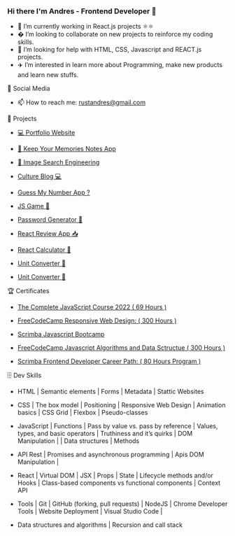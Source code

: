 ### Hi there I'm Andres - Frontend Developer 👋 ### 

- 📇 I’m currently working in React.js projects ⚛⚛️
- � I’m looking to collaborate on new projects to reinforce my coding skills.
- 👾 I’m looking for help with HTML, CSS, Javascript and REACT.js projects.
- ✈️ I’m interested in learn more about Programming, make new products and learn new stuffs.

 📲 Social Media

- 📫 How to reach me: rustandres@gmail.com

 💾 Projects

- <a href="https://devandres.netlify.app/index.html" target="_blank" rel="noopener noreferrer" > 💻 Portfolio Website </a>   

- <a href="https://memorynotapp.herokuapp.com/" target="_blank" rel="noopener noreferrer" > 📝 Keep Your Memories Notes App </a>

- <a href="https://devandres.netlify.app/image%20search%20engineering/portfolio-itemdos" target="_blank" rel="noopener noreferrer" > 📸 Image Search Engineering </a>

- <a href="https://devandres.netlify.app/image%20search%20engineering/portfolio-itemdos](https://devandres.netlify.app/culture%20blog/))" target="_blank" rel="noopener noreferrer" > Culture Blog 💻 </a>

- <a href="https://devandres.netlify.app/image%20search%20engineering/portfolio-itemdos](https://devandres.netlify.app/guess%20my%20number/)" target="_blank" rel="noopener noreferrer" > Guess My Number App ? </a>

- <a href="https://devandres.netlify.app/image%20search%20engineering/portfolio-itemdos](https://devandres.netlify.app/p%20game/)" target="_blank" rel="noopener noreferrer" > JS Game 🎲 </a>

- <a href="https://rpg-tau.vercel.app/" target="_blank" rel="noopener noreferrer" > Password Generator 🔐 </a>

- <a href="https://andrustn85.github.io/review-app/" target="_blank" rel="noopener noreferrer" > React Review App 📥 </a>


- <a href="https://andrustn85.github.io/react-calculator/" target="_blank" rel="noopener noreferrer" > React Calculator 🧮 </a>

- <a href="https://andrustn85.github.io/unit-converter/" target="_blank" rel="noopener noreferrer" > Unit Converter 🧮 </a>

- <a href="https://api-dashboard-iota.vercel.app/" target="_blank" rel="noopener noreferrer" > Unit Converter 🧮 </a>


🏆 Certificates

  - <a href="https://www.udemy.com/certificate/UC-93bdd64a-c2fb-4a0c-9347-082f01eb919b/" target="_blank" rel="noopener noreferrer">  The Complete JavaScript Course 2022 ( 69 Hours ) </a> 
 
  -  <a href="https://www.freecodecamp.org/certification/andrustn/responsive-web-design" target="_blank" rel="noopener noreferrer"> FreeCodeCamp Responsive Web Design: ( 300 Hours ) </a>
 
  - <a href="https://scrimba.com/certificate/uWKx6Gt6/gjavascript" target="_blank" rel="noopener noreferrer"> Scrimba Javascript Bootcamp </a>
 
  - <a href="https://www.freecodecamp.org/certification/andrustn/javascript-algorithms-and-data-structures" target="_blank" rel="noopener noreferrer"> FreeCodeCamp Javascript Algorithms and Data Sctructue ( 300 Hours ) </a>
 
  - <a href="https://scrimba.com/certificate/uWKx6Gt6/gfrontend" > Scrimba Frontend Developer Career Path: ( 80 Hours Program ) </a>

 🗄 Dev Skills

 * HTML | Semantic elements | Forms | Metadata | Stattic Websites

 * CSS | The box model  | Positioning  | Responsive Web Design | Animation basics | CSS Grid | Flexbox | Pseudo-classes

* JavaScript | Functions | Pass by value vs. pass by reference | Values, types, and basic operators | Truthiness and it’s quirks | DOM Manipulation |
 | Data structures | Methods

* API Rest | Promises and asynchronous programming | Apis DOM Manipulation | 

* React | Virtual DOM | JSX | Props | State | Lifecycle methods and/or Hooks | Class-based components vs functional components | Context API

* Tools | Git | GitHub (forking, pull requests) | NodeJS | Chrome Developer Tools | Website Deployment |  Visual Studio Code |

* Data structures and algorithms | Recursion and call stack

